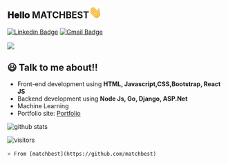 <h2> 𝐇𝐞𝐥𝐥𝐨 MATCHBEST<img src="https://raw.githubusercontent.com/ABSphreak/ABSphreak/master/gifs/Hi.gif" width="30px"></h2>

[![Linkedin Badge](https://img.shields.io/badge/-Pushpneet_Singh-blue?style=flat-square&logo=Linkedin&logoColor=white&link=https://www.linkedin.com/in/harshkumarkhatri/)](https://www.linkedin.com/in/pushpneet-singh-155a9015a/) 
[![Gmail Badge](https://img.shields.io/badge/-matchbest1016@gmail.com-c14438?style=flat-square&logo=Gmail&logoColor=white&link=mailto:matchbest1016@gmail.com)](mailto:matchbest1016@gmail.com)

<img align='center' src='https://user-images.githubusercontent.com/5713670/87202985-820dcb80-c2b6-11ea-9f56-7ec461c497c3.gif' width='200"'>

## 😃 Talk to me about!!

- Front-end development using **HTML, Javascript,CSS,Bootstrap, React JS**
- Backend development using **Node Js, Go, Django, ASP.Net**
- Machine Learning
- Portfolio site: [Portfolio](https://pushpneetsingh.netlify.com/)

![github stats](https://github-readme-stats.vercel.app/api?username=matchbest&show_icons=true)

![visitors](https://visitor-badge.glitch.me/badge?page_id=matchbest.matchbest)

```⭐️ From [matchbest](https://github.com/matchbest)```
